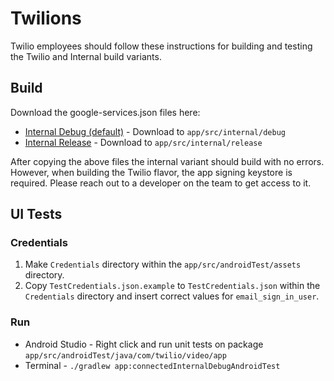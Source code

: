 # Twilions

Twilio employees should follow these instructions for building and testing the Twilio and Internal build variants.

## Build

Download the google-services.json files here:
* [Internal Debug (default)](https://console.firebase.google.com/project/video-app-79418/settings/general/android:com.twilio.video.app.internal.debug) - Download to `app/src/internal/debug`
* [Internal Release](https://console.firebase.google.com/project/video-app-79418/settings/general/android:com.twilio.video.app.internal) - Download to `app/src/internal/release`

After copying the above files the internal variant should build with no errors. However, when building the Twilio flavor, the app signing keystore is required. Please reach out to a developer on the team to get access to it.

## UI Tests

### Credentials

1. Make `Credentials` directory within the ```app/src/androidTest/assets``` directory.
1. Copy `TestCredentials.json.example` to `TestCredentials.json` within the ```Credentials``` directory and insert correct values for `email_sign_in_user`.

### Run

* Android Studio - Right click and run unit tests on package ```app/src/androidTest/java/com/twilio/video/app```
* Terminal - ```./gradlew app:connectedInternalDebugAndroidTest```
